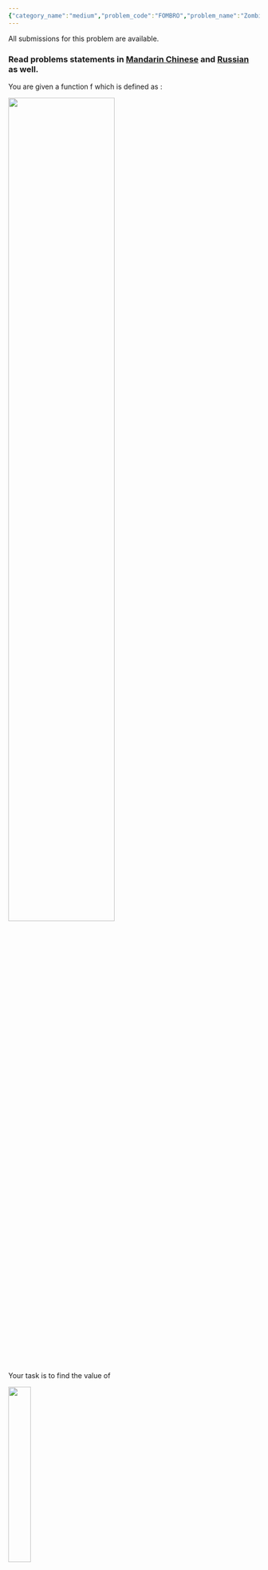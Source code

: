 ```yaml
---
{"category_name":"medium","problem_code":"FOMBRO","problem_name":"Zombinatorial","languages_supported":{"0":"ADA","1":"ASM","2":"BASH","3":"BF","4":"C","5":"C99 strict","6":"CAML","7":"CLOJ","8":"CLPS","9":"CPP 4.3.2","10":"CPP 4.9.2","11":"CPP14","12":"CS2","13":"D","14":"ERL","15":"FORT","16":"FS","17":"GO","18":"HASK","19":"ICK","20":"ICON","21":"JAVA","22":"JS","23":"LISP clisp","24":"LISP sbcl","25":"LUA","26":"NEM","27":"NICE","28":"NODEJS","29":"PAS fpc","30":"PAS gpc","31":"PERL","32":"PERL6","33":"PHP","34":"PIKE","35":"PRLG","36":"PYTH","37":"PYTH 3.4","38":"RUBY","39":"SCALA","40":"SCM guile","41":"SCM qobi","42":"ST","43":"TCL","44":"TEXT","45":"WSPC"},"max_timelimit":4,"source_sizelimit":50000,"problem_author":"devuy11","problem_tester":"anudeep2011","date_added":"11-11-2014","tags":{"0":"cook55","1":"devuy11","2":"dynamic","3":"mathematics","4":"simple"},"editorial_url":"http://discuss.codechef.com/problems/FOMBRO","time":{"view_start_date":1424025000,"submit_start_date":1424025000,"visible_start_date":1424025000,"end_date":1735669800},"layout":"problem"}
---
```

<span class="solution-visible-txt">All submissions for this problem are available.</span><h3> Read problems statements in <a target="_blank" href="http://www.codechef.com/download/translated/COOK55/mandarin/FOMBRO.pdf">Mandarin Chinese</a> and <a target="_blank" href="http://www.codechef.com/download/translated/COOK55/russian/FOMBRO.pdf">Russian</a> as well.</h3>
<p>You are given a function f which is defined as :</p>
<p><img src = "https://codechef_shared.s3.amazonaws.com/download/COOK55/main_equation.png" width="65%" /> </p>
<p>Your task is to find the value of </p>
<p><img src = "https://codechef_shared.s3.amazonaws.com/download/COOK55/fraction.png" width="30%" /> <br /><br />
where <b>M</b> is given in input.</p>
<h3>Input Format</h3>
<p>First line contains <b>T</b>, the number of test cases.<br /><br />
First line of each test case contain 3 space separated integers <b>N</b>, <b>M</b> and <b>Q</b>.<br /><br />
Next <b>Q</b> line follows, each line contain <b>r</b>.</p>
<h3>Output Format</h3>
<p>For each test case, output <b>Q</b> lines, each line containing the required answer.<br /></p>
<h3>Constraints</h3>
<p>2 ≤ <b>N</b> ≤ 10<sup>6</sup><br /><br />
1 ≤ <b>M</b> ≤ 10<sup>9</sup><br /><br />
2 ≤ Sum of <b>N</b> over all test cases ≤ 10<sup>6</sup><br /><br />
1 ≤ Sum of <b>Q</b> over all test cases ≤ 2*10<sup>5</sup><br /><br />
1 ≤ <b>T</b> ≤ 10<sup>5</sup><br /><br />
1 &lt; <b>r</b> &lt; <b>N</b><br /></p>
<pre>
<b>Sample Input</b>
2
5 114 1
2
50 3874 3
31
17
21

<b>Sample Output</b>
72
3718
624
1144

</pre><h3>Explanation for first test case</h3>
<p>f[1] = 1<br /><br />
f[2] = 2<br /><br />
f[3] = 1*2<sup>2</sup> * 3 = 12<br /><br />
f[4] =1*2<sup>3</sup>*3<sup>2</sup>*4 = 8*9*4 = 288<br /><br />
f[5] = 1*2<sup>4</sup>*3<sup>3</sup>*4<sup>2</sup>*5 =34560<br /><br />
value of f[5] / (f[2]*f[3]) = 1440 and 1440 %114 is 72</p>
